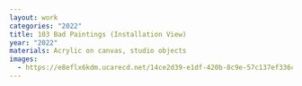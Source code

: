 ```yaml
---
layout: work
categories: "2022"
title: 103 Bad Paintings (Installation View)
year: "2022"
materials: Acrylic on canvas, studio objects
images:
  - https://e8eflx6kdm.ucarecd.net/14ce2d39-e1df-420b-8c9e-57c137ef336c/-/resize/2400/-/quality/lightest/-/format/auto/
---
```

